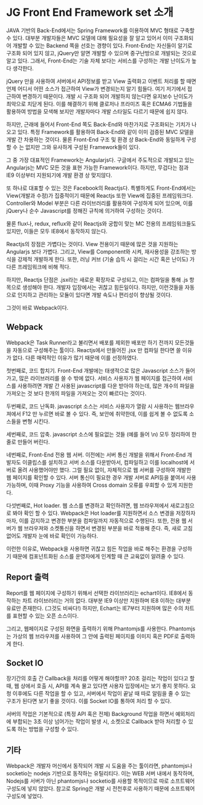 JG Front End Framework set 소개
=====
JAVA 기반의 Back-End에서는 Spring Framework를 이용하여 MVC 형태로 구축할 수 있다.
대부분 개발자들은 MVC 모델에 대해 필요성을 잘 알고 있어서 이미 구조화되어 개발할 수 있는 Backend 쪽을 선호는 경향이 있다.
Front-End는 자신들이 알기로 구조화 되어 있지 않고, jQuery만 알면 개발할 수 있으며 중구난방으로 개발되는 것으로 알고 있다.
그래서, Front-End는 기술 자체 보다는 서비스를 구성하는 개발 난이도가 높다 생각한다.

jQuery 만을 사용하여 서버에서 API정보를 받고 View 출력화고 이벤트 처리를 할 때면 언제 어디서 어떤 소스가 접근하여 View가 변경되는지 알기 힘들다.
여기 저기에서 접근하여 변경하기 때문이다. 개발 시 구조화 되어 개발하지 않는다면 유지보수 난이도가 최악으로 치닫게 된다.
이를 해결하기 위해 클로저나 프라미즈 혹은 ECMA6 기법들을 활용하여 방법을 모색해 보지만 개발자마다 개발 스타일도 다르기 때문에 쉽지 않다.

하지만, 근래에 들어서 Front-End 쪽도 Back-End와 마찬가지로 구조화되는 기치가 나오고 있다.
특정 Framework를 활용하여 Back-End와 같이 이미 검증된 MVC 모델을 개발 간 차용하는 것이다.
물론 Front-End 구조 및 환경 상 Back-End와 동일하게 구성할 수 는 없지만 그와 유사하게 구성된 Framework들이 있다.

그 중 가장 대표적인 Framework는 Angularjs다.
구글에서 주도적으로 개발되고 있는 Angularjs는 MVC 모든 것을 표현 가능한 Framework이다.
하지만, 무겁다는 점과 IE9 이상부터 지원되기에 개발 환경 상 맞지않다.

또 하나로 대표할 수 있는 것은 Facebook의 Reactjs다.
특별하게도 Front-End에서는 View(개발과 수정)가 집중적이기 때문에 Reactjs 또한 View에 집중된 프레임워크다.
Controller와 Model 부분은 다른 라이브러리를 활용하여 구성하게 되어 있으며, 
이를 jQuery나 순수 Javascript를 정해진 규칙에 의거하여 구성하는 것이다.

물론 flux나, redux, reflux와 같이 Reactjs와 궁합이 맞는 MC 전용의 프레임워크들도 있지만, 이들은 모두 IE8에서 동작하지 않는다.

Reactjs의 장점은 가볍다는 것이다. View 전용이기 때문에 많은 것을 지원하는 Angularjs 보다 가볍다.
그리고, View를 Component와 시켜, 재사용성을 강조하는 방식을 강제적 개발하게 한다.
또한, 러닝 커브 (기술 습득 시 걸리는 시간 혹은 난이도) 가 다른 프레임워크에 비해 적다.

하지만, Reactjs 단점은 .jsx라는 새로운 확장자로 구성되고, 이는 컴파일을 통해 .js 항목으로 생성해야 한다.
개발자 입장에서는 귀찮고 힘든일이다. 하지만, 이런것들을 자동으로 인지하고 관리하는 모듈이 있다면 개발 속도나 편리성이 향상될 것이다.

그것이 바로 Webpack이다.

Webpack
-----
Webpack은 Task Runner라고 불리면서 배포를 제외한 배포만 하기 전까지 모든것들을 자동으로 구성해주는 툴이다.
Reactjs에서 만들어진 .jsx 만 컴파일 한다면 쓸 이유가 없다.
다른 매력적인 이유가 많기 때문에 이를 선정하였다.

첫번째로, 코드 합치기. Front-End 개발에는 태생적으로 많은 Javascript 소스가 들어가고, 많은 라이브러리를 쓸 수 밖에 없다.
서비스 사용자가 웹 페이지를 접근하여 서비스를 사용하려면 개발 간 사용된 javascript를 다운 받아야 하는데, 많은 개수의 파일을 가져오는 것 보다 한개의 파일을 가져오는 것이 빠르다는 것이다.

두번째로, 코드 난독화. javascript 소스는 서비스 사용자가 열람 시 사용하는 웹브라우져에서 F12 만 누르면 바로 볼 수 있다.
즉, 보안에 취약한데, 이를 쉽게 볼 수 없도록 소스들을 변형 시킨다.

세번째로, 코드 압축. javascript 소스에 필요없는 것들 (예를 들어 \n) 모두 정리하여 한줄로 만들어 버린다.

네번째로, Front-End 전용 웹 서버. 이전에는 서버 통신 개발을 위해서 Front-End 개발자도 이클립스를 설치하고 서버 소스를 다운받아서, 컴파일하고 이를 localhost에 서버로 올려 사용했어야만 했다.
그럴 필요 없이, 자체적으로 웹 서버를 구성하여 개발한 웹 페이지를 확인할 수 있다. 
서버 통신이 필요한 경우 개발 서버로 API등을 붙여서 사용가능하며, 이때 Proxy 기능을 사용하여 Cross domain 오류를 우회할 수 있게 지원한다.

다섯번째로, Hot loader. 웹 소스를 변경하고 확인하려면, 웹 브라우져에서 새로고침으로 봐야 확인 할 수 있다.
Webpack은 Hot loader를 지원하면서 소스 변경을 저장하자 마자, 이를 감지하고 변경한 부분을 컴파일까지 자동적으로 수행된다.
또한, 전용 웹 서버가 웹 브라우져와 소켓통신을 하면서 변경된 부분을 바로 적용해 준다.
즉, 새로 고침 없어도 개발자 눈에 바로 확인이 가능하다.

이런한 이유로, Webpack을 사용하면 귀찮고 힘든 작업을 바로 해주는 환경을 구성하기 때문에 컴포넌트화된 소스를 운영자에게 인계할 때 큰 교육없이 알려줄 수 있다.

Report 출력
-----
Report를 웹 페이지에 구성하기 위해서 선택한 라이브러리는 echart이다.
IE8에서 동작하는 차트 라이브러리는 거의 없다. 대부분 IE9 이상만 지원하며 IE8 이하는 대부분 유료만 존재한다. (그것도 비싸다!)
하지만, Echart는 IE7부터 지원하며 많은 수의 차트를 표현할 수 있는 오픈 소스이다.

그리고, 웹페이지로 구성된 화면을 출력하기 위해 Phantomjs를 사용한다.
Phantomjs는 가상의 웹 브라우저를 사용하여 그 안에 출력된 페이지를 이미지 혹은 PDF로 출력하게 한다.

Socket IO
-----
장기간의 호출 간 Callback을 처리를 어떻게 해야할까?
20초 걸리는 작업이 있다고 할 때, 웹 상에서 호출 시, API를 계속 물고 있다면 사용자 입장에서는 보기 좋지 못하다.
요청 이후에도 다른 작업을 할 수 있고, 서버에서 작업이 끝날 때 따로 알림을 줄 수 있는 구조가 된다면 보기 좋을 것이다.
이를 Socket IO를 통하여 처리 할 수 있다.

서버의 작업은 기본적으로 (특정 API 혹은 전체) Background 작업을 하면서 예외처리에 부합되는 3초 이상 넘어가는 작업이 발생 시, 소켓으로 Callback 받아 처리할 수 있도록 하는 방법을 구성할 수 있다.

기타
-----
Webpack은 개발자 머신에서 동작되어 개발 시 도움을 주는 툴이라면, phantomjs나 socketio는 nodejs 기반으로 동작하는 유틸리티다.
이는 WEB 서버 내에서 동작하며, Nodejs를 서버가 아닌 phantomjs나 socketio를 사용할 목적이므로 따로 소프트웨어 구성도에 넣지 않았다.
참고로 Spring은 개발 시 전천후로 사용하기 때문에 소프트웨어 구성도에 넣었다.